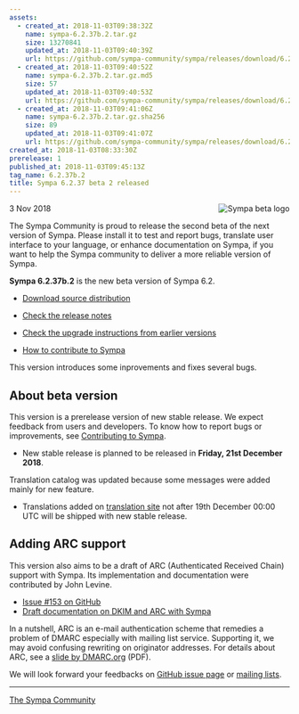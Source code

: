 ```yaml
---
assets:
  - created_at: 2018-11-03T09:38:32Z
    name: sympa-6.2.37b.2.tar.gz
    size: 13270841
    updated_at: 2018-11-03T09:40:39Z
    url: https://github.com/sympa-community/sympa/releases/download/6.2.37b.2/sympa-6.2.37b.2.tar.gz
  - created_at: 2018-11-03T09:40:52Z
    name: sympa-6.2.37b.2.tar.gz.md5
    size: 57
    updated_at: 2018-11-03T09:40:53Z
    url: https://github.com/sympa-community/sympa/releases/download/6.2.37b.2/sympa-6.2.37b.2.tar.gz.md5
  - created_at: 2018-11-03T09:41:06Z
    name: sympa-6.2.37b.2.tar.gz.sha256
    size: 89
    updated_at: 2018-11-03T09:41:07Z
    url: https://github.com/sympa-community/sympa/releases/download/6.2.37b.2/sympa-6.2.37b.2.tar.gz.sha256
created_at: 2018-11-03T08:33:30Z
prerelease: 1
published_at: 2018-11-03T09:45:13Z
tag_name: 6.2.37b.2
title: Sympa 6.2.37 beta 2 released
---
```


<img align="right" src="https://www.sympa.org/_media/logos/old/sympa_beta.png" title="Sympa beta logo"/> 3 Nov 2018

The Sympa Community is proud to release the second beta of the next version of Sympa. Please install it to test and report bugs, translate user interface to your language, or enhance documentation on Sympa, if you want to help the Sympa community to deliver a more reliable version of Sympa.

**Sympa 6.2.37b.2** is the new beta version of Sympa 6.2.

  - [Download source distribution](https://github.com/sympa-community/sympa/releases/download/6.2.37b.2/sympa-6.2.37b.2.tar.gz)

  - [Check the release notes](https://github.com/sympa-community/sympa/blob/5b8e3bd/NEWS.md)

  - [Check the upgrade instructions from earlier versions](https://sympa-community.github.io/manual/upgrade/notes.html)

  - [How to contribute to Sympa](https://github.com/sympa-community/sympa/blob/6.2.37b.2/CONTRIBUTING.md)

This version introduces some inprovements and fixes several bugs.

About beta version
---------------------

This version is a prerelease version of new stable release.  We expect feedback from users and developers.  To know how to report bugs or improvements, see [Contributing to Sympa](https://github.com/sympa-community/sympa/blob/6.2.37b.2/CONTRIBUTING.md).

  - New stable release is planned to be released in **Friday, 21st December 2018**.

Translation catalog was updated because some messages were added mainly for new feature.

  - Translations added on [translation site](https://translate.sympa.org/) not after 19th December 00:00 UTC will be shipped with new stable release.

Adding ARC support
------------------

This version also aims to be a draft of ARC (Authenticated Received Chain) support with Sympa.  Its implementation and documentation were contributed by John Levine.
  - [Issue #153 on GitHub](https://github.com/sympa-community/sympa/issues/153)
  - [Draft documentation on DKIM and ARC with Sympa](https://sympa-community.github.io/manual/customize/dkim-arc.html)

In a nutshell, ARC is an e-mail authentication scheme that remedies a problem of DMARC especially with mailing list service.  Supporting it, we may avoid confusing rewriting on originator addresses.  For details about ARC, see a [slide by DMARC.org](https://dmarc.org/presentations/ARC-Overview-2016Q3-v01.pdf) (PDF).

We will look forward your feedbacks on [GitHub issue page](https://github.com/sympa-community/sympa/issues/153) or [mailing lists](https://sympa-community.github.io/community/lists.html).

----
[The Sympa Community](https://github.com/sympa-community)

